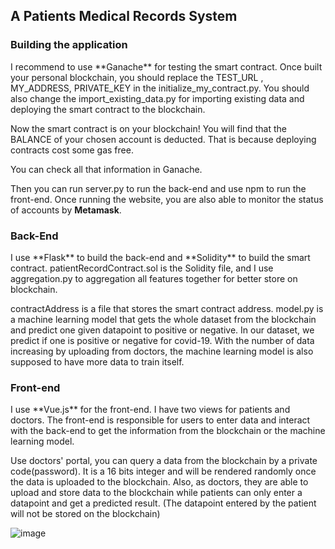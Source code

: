 <h2>A Patients Medical Records System</h2>

<h3>Building the application</h3>
I recommend to use **Ganache** for testing the smart contract. Once built
your personal blockchain, you should replace the TEST_URL 
, MY_ADDRESS, PRIVATE_KEY in the initialize_my_contract.py.
You should also change the import_existing_data.py for importing
existing data and deploying the smart contract to the blockchain.

Now the smart contract is on your blockchain! You will find that 
the BALANCE of your chosen account is deducted. That is because
deploying contracts cost some gas free. 

You can check all that information in Ganache.

Then you can run server.py to run the back-end
and use npm to run the front-end. Once running the website,
you are also able to monitor the status of accounts by
**Metamask**.





<h3>Back-End</h3>
I use **Flask** to build the back-end and **Solidity** to build the
smart contract. 
patientRecordContract.sol is the Solidity file, and I use aggregation.py
to aggregation all features together for better store on blockchain.

contractAddress is a file that stores the smart contract address.
model.py is a machine learning model that gets the whole dataset from
the blockchain and predict one given datapoint to positive or negative.
In our dataset, we predict if one is positive or negative 
for covid-19. 
With the number of data increasing by uploading from doctors, the machine learning model
is also supposed to have more data to train itself.

<h3>Front-end</h3>
I use **Vue.js** for the front-end. I have two views for patients and doctors.
The front-end is responsible for users to enter data and interact with the back-end
to get the information from the blockchain or the machine learning model.

Use doctors' portal, you can query a data from the blockchain by a private code(password).
It is a 16 bits integer and will be rendered randomly once the data is uploaded to
the blockchain. Also, as doctors, they are able to upload and store data to the blockchain
while patients can only enter a datapoint and get a predicted result.
(The datapoint entered by the patient will not be stored on the blockchain)



![image](https://github.com/Jiayue-Zhou/Patients-Medical-Records-System/blob/master/image_for_introduction/introduction_gif.gif)